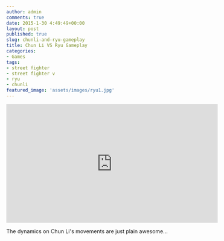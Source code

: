 ```yaml
---
author: admin
comments: true
date: 2015-1-30 4:49:49+00:00
layout: post
published: true
slug: chunli-and-ryu-gameplay
title: Chun Li VS Ryu Gameplay
categories:
- Games
tags:
- street fighter
- street fighter v
- ryu
- chunli
featured_image: 'assets/images/ryu1.jpg'
---
```


<iframe width="560" height="315" src="https://www.youtube.com/embed/QMx2l8EtvdI" frameborder="0" allowfullscreen></iframe>

The dynamics on Chun Li's movements are just plain awesome...